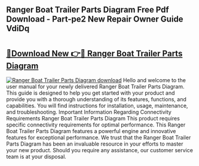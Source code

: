 ## Ranger Boat Trailer Parts Diagram Free Pdf Download - Part-pe2 New Repair Owner Guide VdiDq

# <h2><a href="http://dfnbyz3.blite.top/?on=Ranger+Boat+Trailer+Parts+Diagram">🔗Download New 👉🔴 Ranger Boat Trailer Parts Diagram</a></h2>

[![Ranger Boat Trailer Parts Diagram download](https://i.imgur.com/lujVjoI.png)](http://dfnbyz3.blite.top/?on=Ranger+Boat+Trailer+Parts+Diagram)
Hello and welcome to the user manual for your newly delivered Ranger Boat Trailer Parts Diagram. This guide is designed to help you get started with your product and provide you with a thorough understanding of its features, functions, and capabilities. You will find instructions for installation, usage, maintenance, and troubleshooting. Important Information Regarding Connectivity Requirements Ranger Boat Trailer Parts Diagram This product requires specific connectivity requirements for optimal performance. This Ranger Boat Trailer Parts Diagram features a powerful engine and innovative features for exceptional performance. We trust that the Ranger Boat Trailer Parts Diagram has been an invaluable resource in your efforts to master your new product. Should you require any assistance, our customer service team is at your disposal.
